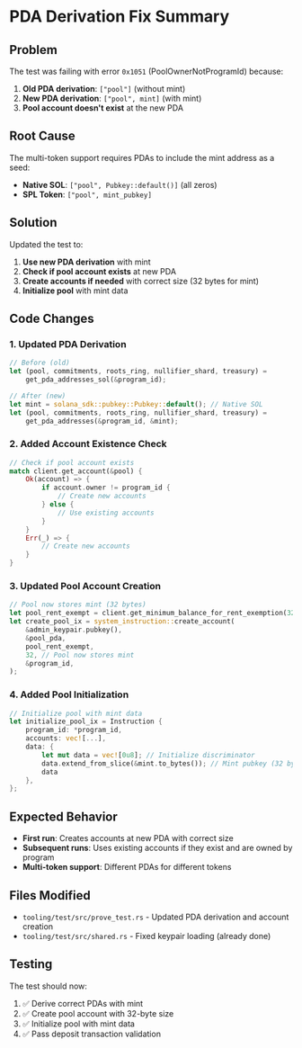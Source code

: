 # PDA Derivation Fix Summary

## Problem
The test was failing with error `0x1051` (PoolOwnerNotProgramId) because:
1. **Old PDA derivation**: `["pool"]` (without mint)
2. **New PDA derivation**: `["pool", mint]` (with mint)
3. **Pool account doesn't exist** at the new PDA

## Root Cause
The multi-token support requires PDAs to include the mint address as a seed:
- **Native SOL**: `["pool", Pubkey::default()]` (all zeros)
- **SPL Token**: `["pool", mint_pubkey]`

## Solution
Updated the test to:
1. **Use new PDA derivation** with mint
2. **Check if pool account exists** at new PDA
3. **Create accounts if needed** with correct size (32 bytes for mint)
4. **Initialize pool** with mint data

## Code Changes

### 1. Updated PDA Derivation
```rust
// Before (old)
let (pool, commitments, roots_ring, nullifier_shard, treasury) =
    get_pda_addresses_sol(&program_id);

// After (new)
let mint = solana_sdk::pubkey::Pubkey::default(); // Native SOL
let (pool, commitments, roots_ring, nullifier_shard, treasury) =
    get_pda_addresses(&program_id, &mint);
```

### 2. Added Account Existence Check
```rust
// Check if pool account exists
match client.get_account(&pool) {
    Ok(account) => {
        if account.owner != program_id {
            // Create new accounts
        } else {
            // Use existing accounts
        }
    }
    Err(_) => {
        // Create new accounts
    }
}
```

### 3. Updated Pool Account Creation
```rust
// Pool now stores mint (32 bytes)
let pool_rent_exempt = client.get_minimum_balance_for_rent_exemption(32)?;
let create_pool_ix = system_instruction::create_account(
    &admin_keypair.pubkey(),
    &pool_pda,
    pool_rent_exempt,
    32, // Pool now stores mint
    &program_id,
);
```

### 4. Added Pool Initialization
```rust
// Initialize pool with mint data
let initialize_pool_ix = Instruction {
    program_id: *program_id,
    accounts: vec![...],
    data: {
        let mut data = vec![0u8]; // Initialize discriminator
        data.extend_from_slice(&mint.to_bytes()); // Mint pubkey (32 bytes)
        data
    },
};
```

## Expected Behavior
- **First run**: Creates accounts at new PDA with correct size
- **Subsequent runs**: Uses existing accounts if they exist and are owned by program
- **Multi-token support**: Different PDAs for different tokens

## Files Modified
- `tooling/test/src/prove_test.rs` - Updated PDA derivation and account creation
- `tooling/test/src/shared.rs` - Fixed keypair loading (already done)

## Testing
The test should now:
1. ✅ Derive correct PDAs with mint
2. ✅ Create pool account with 32-byte size
3. ✅ Initialize pool with mint data
4. ✅ Pass deposit transaction validation
